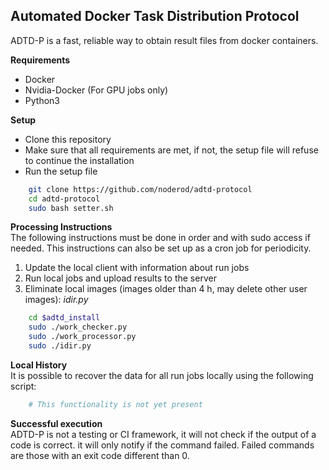 ## Automated Docker Task Distribution Protocol  

ADTD-P is a fast, reliable way to obtain result files from docker containers.  


**Requirements**  
* Docker
* Nvidia-Docker (For GPU jobs only)
* Python3

**Setup**  
* Clone this repository  
* Make sure that all requirements are met, if not, the setup file will refuse to continue the installation
* Run the setup file
```bash
	git clone https://github.com/noderod/adtd-protocol
	cd adtd-protocol
	sudo bash setter.sh
```

**Processing Instructions**  
The following instructions must be done in order and with sudo access if needed. This instructions can also be set up as a cron job for periodicity.
1. Update the local client with information about run jobs
2. Run local jobs and upload results to the server
3. Eliminate local images (images older than 4 h, may delete other user images): *idir.py*

```bash
	cd $adtd_install
	sudo ./work_checker.py
	sudo ./work_processor.py
	sudo ./idir.py
```

**Local History**  
It is possible to recover the data for all run jobs locally using the following script:  
```bash
	# This functionality is not yet present
```


**Successful execution**  
ADTD-P is not a testing or CI framework, it will not check if the output of a code is correct. it will only notify if the command failed.
Failed commands are those with an exit code different than 0.
